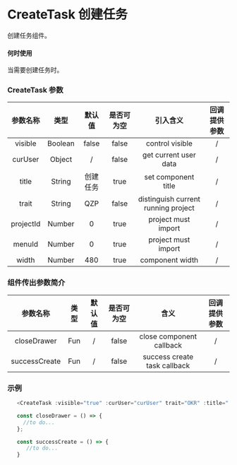 # CreateTask 创建任务

创建任务组件。

#### 何时使用

当需要创建任务时。

### CreateTask 参数

| 参数名称  |  类型   |  默认值  | 是否可为空 |              引入含义               | 回调提供参数 |
| :-------: | :-----: | :------: | :--------: | :---------------------------------: | :----------: |
|  visible  | Boolean |  false   |   false    |           control visible           |      /       |
|  curUser  | Object  |    /     |   false    |        get current user data        |      /       |
|   title   | String  | 创建任务 |    true    |         set component title         |      /       |
|   trait   | String  |   QZP    |    false    | distinguish current running project |      /       |
| projectId | Number  |    0     |    true    |         project must import         |      /       |
|  menuId   | Number  |    0     |    true    |         project must import         |      /       |
|   width   | Number  |   480    |    true    |           component width           |      /       |
  
### 组件传出参数简介

|   参数名称    | 类型  | 默认值 | 是否可为空 |             含义             | 回调提供参数 |
| :-----------: | :---: | :----: | :--------: | :--------------------------: | :----------: |
|  closeDrawer  |  Fun  |   /    |   false    |   close component callback   |      /       |
| successCreate |  Fun  |   /    |   false    | success create task callback |      /       |

### 示例

```js
   <CreateTask :visible="true" :curUser="curUser" trait="OKR" :title="'创建任务'" :width="500" @closeDrawer="closeDrawer" @successCreate="successCreate" />

   const closeDrawer = () => {
     //to do...
   };

   const successCreate = () => {
      //to do...
   }
```   